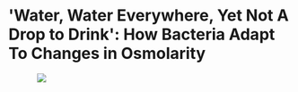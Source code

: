 # 'Water, Water Everywhere, Yet Not A Drop to Drink': How Bacteria Adapt To Changes in Osmolarity

&nbsp;&nbsp;&nbsp;&nbsp;&nbsp;&nbsp;&nbsp;&nbsp;&nbsp;&nbsp;&nbsp;&nbsp;&nbsp;![](coming_storm)



